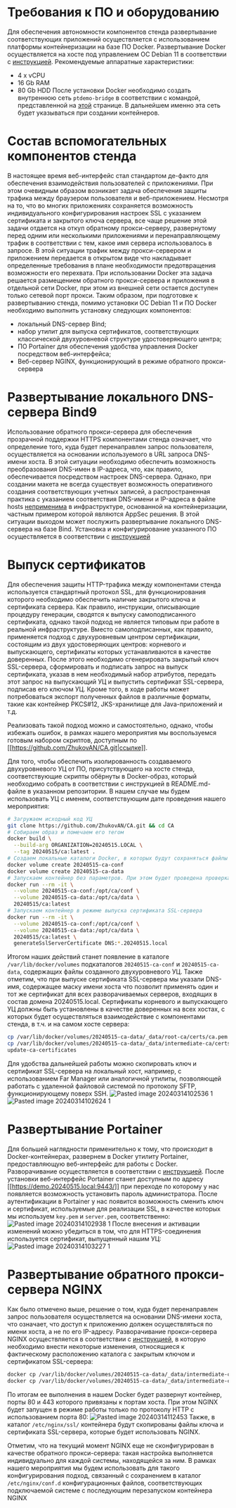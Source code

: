 # Требования к ПО и оборудованию
Для обеспечения автономности компонентов стенда развертывание соответствующих приложений осуществляется с использованием платформы контейнеризации на базе ПО Docker. Развертывание Docker осуществляется на хосте под управлением ОС Debian 11 в соответствии с [инструкцией](Развертывание%20Docker%20под%20Debian%2011.md). Рекомендуемые аппаратные характеристики:
- 4 x vCPU
- 16 Gb RAM
- 80 Gb HDD
После установки Docker необходимо создать внутреннюю сеть `ptdemo-bridge` в соответствии с командой, представленной на [этой](Создание%20подсети%20Docker.md) странице. В дальнейшем именно эта сеть будет указываться при создании контейнеров.
# Состав вспомогательных компонентов стенда
В настоящее время веб-интерфейс стал стандартом де-факто для обеспечения взаимодействия пользователей с приложениями. При этом очевидным образом возникает задача обеспечения защиты трафика между браузером пользователя и веб-приложением. Несмотря на то, что во многих приложениях сохраняется возможность индивидуального конфигурирования настроек SSL с указанием сертификата и закрытого ключа сервера, все чаще решение этой задачи отдается на откуп обратному прокси-серверу, развернутому перед одним или несколькими приложениями и перенаправляющему трафик в соответствии с тем, какое имя сервера использовалось в запросе. В этой ситуации трафик между прокси-сервером и приложением передается в открытом виде что накладывает определенные требования в плане необходимости предотвращения возможности его перехвата. При использовании Docker эта задача решается размещением обратного прокси-сервера и приложения в отдельной сети Docker, при этом из внешней сети остается доступен только сетевой порт прокси. 
Таким образом, при подготовке к развертыванию стенда, помимо установки ОС Debian 11 и ПО Docker необходимо выполнить установку следующих компонентов:
- локальный DNS-сервер Bind;
- набор утилит для выпуска сертификатов, соответствующих классической двухуровневой структуре удостоверяющего центра;
- ПО Portainer для обеспечения удобства управления Docker посредством веб-интерфейса;
- Веб-сервер NGINX, функционирующий в режиме обратного прокси-сервера
# Развертывание локального DNS-сервера Bind9
Использование обратного прокси-сервера для обеспечения прозрачной поддержки HTTPS компонентами стенда означает, что определение того, куда будет перенаправлен запрос пользователя, осуществляется на основании используемого в URL запроса DNS-имени хоста. В этой ситуации необходимо обеспечить возможность преобразования DNS-имен в IP-адреса, что, как правило, обеспечивается посредством настроек DNS-сервера. Однако, при создании макета не всегда существует возможность оперативного создания соответствующих учетных записей, а распространенная практика с указанием соответствия DNS-имени и IP-адреса в файле hosts [неприменима](https://docs.docker.com/network/#custom-hosts) в инфраструктуре, основанной на контейнеризации, частным примером которой являются AppSec решения.
В этой ситуации выходом может послужить развертывание локального DNS-сервера на базе Bind. Установка и конфигурирование указанного ПО осуществляется в соответствии с [инструкцией](Bind.md)
# Выпуск сертификатов
Для обеспечения защиты HTTP-трафика между компонентами стенда используется стандартный протокол SSL, для функционирования которого необходимо обеспечить наличие закрытого ключа и сертификата сервера. Как правило, инструкции, описывающие процедуру генерации, сводятся к выпуску самоподписанного сертификата, однако такой подход не является типовым при работе в реальной инфраструктуре. Вместо самоподписанных, как правило, применяется подход с двухуровневым центром сертификации, состоящим из двух удостоверяющих центров: корневого и выпускающего, сертификаты которых устанавливаются в качестве доверенных. После этого необходимо сгенерировать закрытый ключ SSL-сервера, сформировать и подписать запрос на выпуск сертификата, указав в нем необходимый набор атрибутов, передать этот запрос на выпускающий УЦ и выпустить сертификат SSL-сервера, подписав его ключом УЦ. Кроме того, в ходе работы может потребоваться экспорт полученных файлов в различные форматы, такие как контейнер PKCS#12, JKS-хранилище для Java-приложений и т.д.

Реализовать такой подход можно и самостоятельно, однако, чтобы избежать ошибок, в рамках нашего мероприятия мы воспользуемся готовым набором скриптов, доступным по [[https://github.com/ZhukovAN/CA.git|ссылке]].

Для того, чтобы обеспечить изолированность создаваемого  двухуровневого УЦ от ПО, присутствующего на хосте стенда, соответствующие скрипты обёрнуты в Docker-образ, который необходимо собрать в соответствии с инструкцией в README.md-файле в указанном репозитории. В нашем случае мы будем использовать УЦ с именем, соответствующим дате проведения нашего мероприятия:
``` bash
# Загружаем исходный код УЦ
git clone https://github.com/ZhukovAN/CA.git && cd CA
# Собираем образ и помечаем его тегом
docker build \
  --build-arg ORGANIZATION=20240515.LOCAL \
  --tag 20240515/ca:latest .
# Создаем локальные каталоги Docker, в которых будут сохраняться файлы УЦ для сохранения состояния между перезапусками
docker volume create 20240515-ca-conf
docker volume create 20240515-ca-data
# Запускаем контейнер без параметров. При этом будет проведена проверка наличия закрытых ключей в соответствующих каталогах и при их отсутствии будет выполнена генерация ключей и сертификатов корневого и выпускающего УЦ с именем, соответствующим значению переменной ORGANIZATION, указанной при сборке образа
docker run --rm -it \
  --volume 20240515-ca-conf:/opt/ca/conf \
  --volume 20240515-ca-data:/opt/ca/data \
  20240515/ca:latest
# Запускаем контейнер в режиме выпуска сертификата SSL-сервера
docker run --rm -it \
  --volume 20240515-ca-conf:/opt/ca/conf \
  --volume 20240515-ca-data:/opt/ca/data \
  20240515/ca:latest \
  generateSslServerCertificate DNS:*.20240515.local
```
Итогом наших действий станет появление в каталоге `/var/lib/docker/volumes` подкаталогов `20240515-ca-conf` и `20240515-ca-data`, содержащих файлы созданного двухуровневого УЦ. Также отметим, что при выпуске сертификата SSL-сервера мы указали DNS-имя, содержащее маску имени хоста что позволит применять один и тот же сертификат для всех разворачиваемых серверов, входящих в состав домена 20240515.local. 
Сертификаты корневого и выпускающего УЦ должны быть установлены в качестве доверенных на всех хостах, с которых будет осуществляться взаимодействие с компонентами стенда, в т.ч. и на самом хосте сервера:
``` bash
cp /var/lib/docker/volumes/20240515-ca-data/_data/root-ca/certs/ca.pem /usr/local/share/ca-certificates/20240515-root-ca.crt
cp /var/lib/docker/volumes/20240515-ca-data/_data/intermediate-ca/certs/ca.pem /usr/local/share/ca-certificates/20240515-intermediate-ca.crt
update-ca-certificates
```
Для удобства дальнейшей работы можно скопировать ключ и сертификат SSL-сервера на локальный хост, например, с использованием Far Manager или аналогичной утилиты, позволяющей работать с удаленной файловой системой по протоколу SFTP, функционирующему поверх SSH.
![Pasted image 20240314102536 1](Pasted%20image%2020240314102536%201.png)
![Pasted image 20240314102624 1](Pasted%20image%2020240314102624%201.png)
# Развертывание Portainer
Для большей наглядности применительно к тому, что происходит в Docker-контейнерах, развернем в Docker утилиту Portainer, предоставляющую веб-интерфейс для работы с Docker. Разворачивание осуществляется в соответствии с [инструкцией](Portainer.md). После установки веб-интерфейс Portainer станет доступным по адресу [[https://demo.20240515.local:9443/]] при переходе по которому у нас появляется возможность установить пароль администратора.
После аутентификации в Portainer у нас появится возможность сменить ключ и сертификат, используемые для реализации SSL, в качестве которых мы используем `key.pem` и `server.pem`, соответственно:
![Pasted image 20240314102938 1](Pasted%20image%2020240314102938%201.png)
После внесения и активации изменений можно убедиться в том, что для HTTPS-соединения используется сертификат, выпущенный нашим УЦ:
![Pasted image 20240314103227 1](Pasted%20image%2020240314103227%201.png)
# Развертывание обратного прокси-сервера NGINX

Как было отмечено выше, решение о том, куда будет перенаправлен запрос пользователя осуществляется на основании DNS-имени хоста, что означает, что доступ к приложению должен осуществляться по имени хоста, а не по его IP-адресу.
Разворачивание прокси-сервера NGINX осуществляется в соответствии с [инструкцией](NGINX.md), в которую необходимо внести некоторые изменения, относящиеся к фактическому расположению каталога с закрытым ключом и сертификатом SSL-сервера:
``` bash
docker cp /var/lib/docker/volumes/20240515-ca-data/_data/intermediate-ca/out/F8BE4182D21D4C68/server.pem nginx:/etc/nginx/ssl/nginx.crt
docker cp /var/lib/docker/volumes/20240515-ca-data/_data/intermediate-ca/out/F8BE4182D21D4C68/key.pem nginx:/etc/nginx/ssl/nginx.key
```
По итогам ее выполнения в нашем Docker будет развернут контейнер, порты 80 и 443 которого привязаны к портам хоста. При этом NGINX будет запущен в режиме работы только по протоколу HTTP с использованием порта 80:
![Pasted image 20240314112453](Pasted%20image%2020240314112453.png)
Также, в каталог `/etc/nginx/ssl/` контейнера будут скопированы файлы ключа и сертификата SSL-сервера, которые будет использовать NGINX.

Отметим, что на текущий момент NGINX еще не сконфигурирован в качестве обратного прокси-сервера: такая настройка выполняется индивидуально для каждой системы, находящейся за ним. В рамках нашего мероприятия мы будем использовать для такого конфигурирования подход, связанный с сохранением в каталог `/etc/nginx/conf.d`  конфигурационных файлов, соответствующих подключаемой системе с последующим перезапуском контейнера NGINX